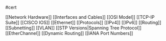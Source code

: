 #cert

[[Network Hardware]]
[[Interfaces and Cables]]
[[OSI Model]]
[[TCP-IP Suite]]
[[CISCO IOS]]
[[Ethernet]]
[[Protocols]]
[[IPv4]]
[[IPv6]]
[[Routing]]
[[Subnetting]]
[[VLAN]]
[[STP Versions|Spanning Tree Protocol]]
[[EtherChannel]]
[[Dynamic Routing]]
[[IANA Port Numbers]]
